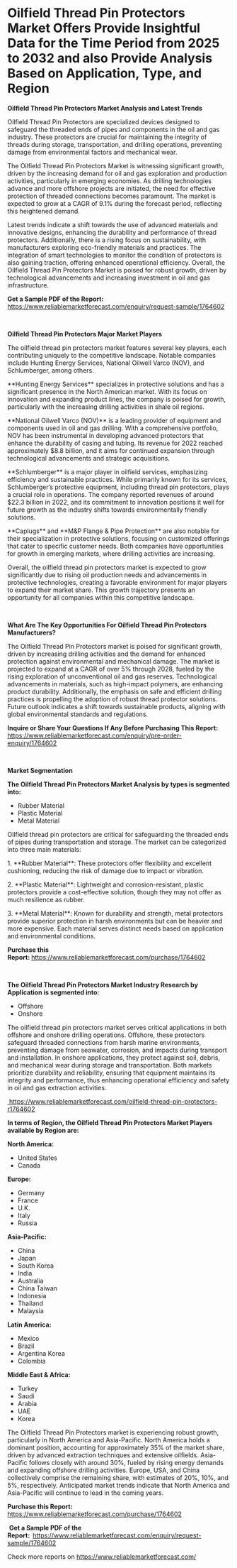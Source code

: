 <p><h1>Oilfield Thread Pin Protectors Market Offers Provide Insightful Data for the Time Period from 2025 to 2032 and also Provide Analysis Based on Application, Type, and Region</h1></p><p><strong>Oilfield Thread Pin Protectors Market Analysis and Latest Trends</strong></p>
<p><p>Oilfield Thread Pin Protectors are specialized devices designed to safeguard the threaded ends of pipes and components in the oil and gas industry. These protectors are crucial for maintaining the integrity of threads during storage, transportation, and drilling operations, preventing damage from environmental factors and mechanical wear.</p><p>The Oilfield Thread Pin Protectors Market is witnessing significant growth, driven by the increasing demand for oil and gas exploration and production activities, particularly in emerging economies. As drilling technologies advance and more offshore projects are initiated, the need for effective protection of threaded connections becomes paramount. The market is expected to grow at a CAGR of 9.1% during the forecast period, reflecting this heightened demand.</p><p>Latest trends indicate a shift towards the use of advanced materials and innovative designs, enhancing the durability and performance of thread protectors. Additionally, there is a rising focus on sustainability, with manufacturers exploring eco-friendly materials and practices. The integration of smart technologies to monitor the condition of protectors is also gaining traction, offering enhanced operational efficiency. Overall, the Oilfield Thread Pin Protectors Market is poised for robust growth, driven by technological advancements and increasing investment in oil and gas infrastructure.</p></p>
<p><strong>Get a Sample PDF of the Report:&nbsp;</strong> <a href="https://www.reliablemarketforecast.com/enquiry/request-sample/1764602?utm_campaign=2390&utm_medium=2&utm_source=Github&utm_content=ia&utm_term=27022025&utm_id=oilfield-thread-pin-protectors">https://www.reliablemarketforecast.com/enquiry/request-sample/1764602</a></p>
<p>&nbsp;</p>
<p><strong>Oilfield Thread Pin Protectors Major Market Players</strong></p>
<p><p>The oilfield thread pin protectors market features several key players, each contributing uniquely to the competitive landscape. Notable companies include Hunting Energy Services, National Oilwell Varco (NOV), and Schlumberger, among others.</p><p>**Hunting Energy Services** specializes in protective solutions and has a significant presence in the North American market. With its focus on innovation and expanding product lines, the company is poised for growth, particularly with the increasing drilling activities in shale oil regions.</p><p>**National Oilwell Varco (NOV)** is a leading provider of equipment and components used in oil and gas drilling. With a comprehensive portfolio, NOV has been instrumental in developing advanced protectors that enhance the durability of casing and tubing. Its revenue for 2022 reached approximately $8.8 billion, and it aims for continued expansion through technological advancements and strategic acquisitions.</p><p>**Schlumberger** is a major player in oilfield services, emphasizing efficiency and sustainable practices. While primarily known for its services, Schlumberger’s protective equipment, including thread pin protectors, plays a crucial role in operations. The company reported revenues of around $22.3 billion in 2022, and its commitment to innovation positions it well for future growth as the industry shifts towards environmentally friendly solutions.</p><p>**Caplugs** and **M&P Flange & Pipe Protection** are also notable for their specialization in protective solutions, focusing on customized offerings that cater to specific customer needs. Both companies have opportunities for growth in emerging markets, where drilling activities are increasing.</p><p>Overall, the oilfield thread pin protectors market is expected to grow significantly due to rising oil production needs and advancements in protective technologies, creating a favorable environment for major players to expand their market share. This growth trajectory presents an opportunity for all companies within this competitive landscape.</p></p>
<p>&nbsp;</p>
<p><strong>What Are The Key Opportunities For Oilfield Thread Pin Protectors Manufacturers?</strong></p>
<p><p>The Oilfield Thread Pin Protectors market is poised for significant growth, driven by increasing drilling activities and the demand for enhanced protection against environmental and mechanical damage. The market is projected to expand at a CAGR of over 5% through 2028, fueled by the rising exploration of unconventional oil and gas reserves. Technological advancements in materials, such as high-impact polymers, are enhancing product durability. Additionally, the emphasis on safe and efficient drilling practices is propelling the adoption of robust thread protector solutions. Future outlook indicates a shift towards sustainable products, aligning with global environmental standards and regulations.</p></p>
<p><strong>Inquire or Share Your Questions If Any Before Purchasing This Report:</strong> <a href="https://www.reliablemarketforecast.com/enquiry/pre-order-enquiry/1764602?utm_campaign=2390&utm_medium=2&utm_source=Github&utm_content=ia&utm_term=27022025&utm_id=oilfield-thread-pin-protectors">https://www.reliablemarketforecast.com/enquiry/pre-order-enquiry/1764602</a></p>
<p>&nbsp;</p>
<p><strong>Market Segmentation</strong></p>
<p><strong>The Oilfield Thread Pin Protectors Market Analysis by types is segmented into:</strong></p>
<p><ul><li>Rubber Material</li><li>Plastic Material</li><li>Metal Material</li></ul></p>
<p><p>Oilfield thread pin protectors are critical for safeguarding the threaded ends of pipes during transportation and storage. The market can be categorized into three main materials: </p><p>1. **Rubber Material**: These protectors offer flexibility and excellent cushioning, reducing the risk of damage due to impact or vibration. </p><p>2. **Plastic Material**: Lightweight and corrosion-resistant, plastic protectors provide a cost-effective solution, though they may not offer as much resilience as rubber. </p><p>3. **Metal Material**: Known for durability and strength, metal protectors provide superior protection in harsh environments but can be heavier and more expensive. Each material serves distinct needs based on application and environmental conditions.</p></p>
<p><strong>Purchase this Report:&nbsp;</strong><a href="https://www.reliablemarketforecast.com/purchase/1764602?utm_campaign=2390&utm_medium=2&utm_source=Github&utm_content=ia&utm_term=27022025&utm_id=oilfield-thread-pin-protectors">https://www.reliablemarketforecast.com/purchase/1764602</a></p>
<p>&nbsp;</p>
<p><strong>The Oilfield Thread Pin Protectors Market Industry Research by Application is segmented into:</strong></p>
<p><ul><li>Offshore</li><li>Onshore</li></ul></p>
<p><p>The oilfield thread pin protectors market serves critical applications in both offshore and onshore drilling operations. Offshore, these protectors safeguard threaded connections from harsh marine environments, preventing damage from seawater, corrosion, and impacts during transport and installation. In onshore applications, they protect against soil, debris, and mechanical wear during storage and transportation. Both markets prioritize durability and reliability, ensuring that equipment maintains its integrity and performance, thus enhancing operational efficiency and safety in oil and gas extraction activities.</p></p>
<p><a href="https://www.reliablemarketforecast.com/oilfield-thread-pin-protectors-r1764602?utm_campaign=2390&utm_medium=2&utm_source=Github&utm_content=ia&utm_term=27022025&utm_id=oilfield-thread-pin-protectors">&nbsp;https://www.reliablemarketforecast.com/oilfield-thread-pin-protectors-r1764602</a></p>
<p><strong>In terms of Region, the Oilfield Thread Pin Protectors Market Players available by Region are:</strong></p>
<p>
    <p> <strong> North America: </strong>
        <ul>
            <li>United States</li>
            <li>Canada</li>
        </ul>
        </p> 
    <p> <strong> Europe: </strong>
        <ul>
            <li>Germany</li>
            <li>France</li>
            <li>U.K.</li>
            <li>Italy</li>
            <li>Russia</li>
        </ul>
        </p> 
    <p> <strong> Asia-Pacific: </strong>
        <ul>
            <li>China</li>
            <li>Japan</li>
            <li>South Korea</li>
            <li>India</li>
            <li>Australia</li>
            <li>China Taiwan</li>
            <li>Indonesia</li>
            <li>Thailand</li>
            <li>Malaysia</li>
        </ul>
        </p> 
    <p> <strong> Latin America: </strong>
        <ul>
            <li>Mexico</li>
            <li>Brazil</li>
            <li>Argentina Korea</li>
            <li>Colombia</li>
        </ul>
        </p> 
    <p> <strong> Middle East & Africa: </strong>
        <ul>
            <li>Turkey</li>
            <li>Saudi</li>
            <li>Arabia</li>
            <li>UAE</li>
            <li>Korea</li>
        </ul>
    </p>
    </p>
<p><p>The Oilfield Thread Pin Protectors market is experiencing robust growth, particularly in North America and Asia-Pacific. North America holds a dominant position, accounting for approximately 35% of the market share, driven by advanced extraction techniques and extensive oilfields. Asia-Pacific follows closely with around 30%, fueled by rising energy demands and expanding offshore drilling activities. Europe, USA, and China collectively comprise the remaining share, with estimates of 20%, 10%, and 5%, respectively. Anticipated market trends indicate that North America and Asia-Pacific will continue to lead in the coming years.</p></p>
<p><strong>Purchase this Report: </strong><a href="https://www.reliablemarketforecast.com/purchase/1764602?utm_campaign=2390&utm_medium=2&utm_source=Github&utm_content=ia&utm_term=27022025&utm_id=oilfield-thread-pin-protectors">https://www.reliablemarketforecast.com/purchase/1764602</a></p>
<p>&nbsp;<strong>Get a Sample PDF of the Report:&nbsp;&nbsp;</strong><a href="https://www.reliablemarketforecast.com/enquiry/request-sample/1764602?utm_campaign=2390&utm_medium=2&utm_source=Github&utm_content=ia&utm_term=27022025&utm_id=oilfield-thread-pin-protectors">https://www.reliablemarketforecast.com/enquiry/request-sample/1764602</a></p>
<p><strong></strong></p>
<p>Check more reports on <a href="https://www.reliablemarketforecast.com/?utm_campaign=2390&utm_medium=2&utm_source=Github&utm_content=ia&utm_term=27022025&utm_id=oilfield-thread-pin-protectors">https://www.reliablemarketforecast.com/</a></p>